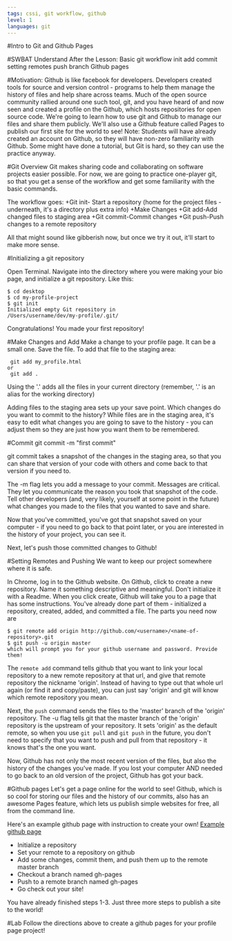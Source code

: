 ```yaml
---
tags: cssi, git workflow, github
level: 1
languages: git
---
```

#Intro to Git and Github Pages

#SWBAT Understand After the Lesson:
Basic git workflow
init
add
commit
setting remotes
push
branch
Github pages

#Motivation:
Github is like facebook for developers. Developers created tools for source and version control - programs to help them manage the history of files and help share across teams. Much of the open source community rallied around one such tool, git, and you have heard of and now seen and created a profile on the Github, which hosts repositories for open source code.
We're going to learn how to use git and Github to manage our files and share them publicly. We'll also use a Github feature called Pages to publish our first site for the world to see!
Note: Students will have already created an account on Github, so they will have non-zero familiarity with Github. Some might have done a tutorial, but Git is hard, so they can use the practice anyway.

#Git Overview
Git makes sharing code and collaborating on software projects easier possible. For now, we are going to practice one-player git, so that you get a sense of the workflow and get some familiarity with the basic commands.

The workflow goes:
+Git init- Start a repository (home for the project files -  underneath, it's a directory plus extra info)
+Make Changes
+Git add-Add changed files to staging area
+Git commit-Commit changes
+Git push-Push changes to a remote repository

All that might sound like gibberish now, but once we try it out, it'll start to make more sense.

#Initializing a git repository

Open Terminal. Navigate into the directory where you were making your bio page, and initialize a git repository. Like this:

```
$ cd desktop
$ cd my-profile-project
$ git init
Initialized empty Git repository in
/Users/username/dev/my-profile/.git/
```

Congratulations! You made your first repository!

#Make Changes and Add
Make a change to your profile page. It can be a small one. Save the file.
To add that file to the staging area:
```
 git add my_profile.html
or
 git add .
```
Using the '.' adds all the files in your current directory (remember, '.' is an alias for the working directory)

Adding files to the staging area sets up your save point. Which changes do you want to commit to the history? While files are in the staging area, it's easy to edit what changes you are going to save to the history - you can adjust them so they are just how you want them to be remembered.

#Commit
git commit -m "first commit"

git commit takes a snapshot of the changes in the staging area, so that you can share that version of your code with others and come back to that version if you need to.

The -m flag lets you add a message to your commit. Messages are critical. They let you communicate the reason you took that snapshot of the code. Tell other developers (and, very likely, yourself at some point in the future) what changes you made to the files that you wanted to save and share.

Now that you've committed, you've got that snapshot saved on your computer - if you need to go back to that point later, or you are interested in the history of your project, you can see it.

Next, let's push those committed changes to Github!

#Setting Remotes and Pushing
We want to keep our project somewhere where it is safe.

In Chrome, log in to the Github website. On Github, click to create a new repository. Name it something descriptive and meaningful. Don't initialize it with a Readme. When you click create, Github will take you to a page that has some instructions. You've already done part of them - initialized a repository, created, added, and committed a file. The parts you need now are
```
$ git remote add origin http://github.com/<username>/<name-of-repository>.git
$ git push -u origin master
which will prompt you for your github username and password. Provide them!
```
The `remote add` command tells github that you want to link your local repository to a new remote repository at that url, and give that remote repository the nickname 'origin'. Instead of having to type out that whole url again (or find it and copy/paste), you can just say 'origin' and git will know which remote repository you mean.

Next, the `push` command sends the files to the 'master' branch of the 'origin' repository. The -u flag tells git that the master branch of the 'origin' repository is the upstream of your repository. It sets 'origin' as the default remote, so when you use `git pull` and `git push` in the future, you don't need to specify that you want to push and pull from that repository - it knows that's the one you want.

Now, Github has not only the most recent version of the files, but also the history of the changes you've made. If you lost your computer AND needed to go back to an old version of the project, Github has got your back.

#Github pages
Let's get a page online for the world to see!
Github, which is so cool for storing our files and the history of our commits, also has an awesome Pages feature, which lets us publish simple websites for free, all from the command line.

Here's an example github page with instruction to create your own!
<a href= "http://google-cssi.github.io/sample-pages/">Example github page</a>

+ Initialize a repository
+ Set your remote to a repository on github
+ Add some changes, commit them, and push them up to the remote master branch
+ Checkout a branch named gh-pages
+ Push to a remote branch named gh-pages
+ Go check out your site!

You have already finished steps 1-3. Just three more steps to publish a site to the world!

#Lab
Follow the directions above to create a github pages for your profile page project!
